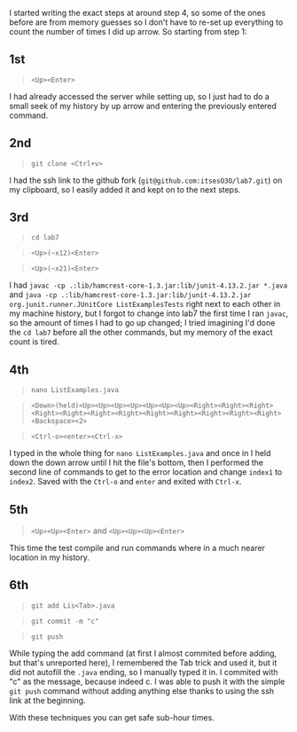 I started writing the exact steps at around step 4, so some of the ones before are from memory guesses so I don't have to re-set up everything to
count the number of times I did up arrow. So starting from step 1:

## 1st
>`<Up><Enter>`

I had already accessed the server while setting up, so I just had to do a small seek of my history by up arrow and entering the previously
entered command.

## 2nd
>`git clone <Ctrl+v>`

I had the ssh link to the github fork (`git@github.com:itsesO3O/lab7.git`) on my clipboard, so I easily added it and kept on to
the next steps.

## 3rd

>`cd lab7`

>`<Up>(~x12)<Enter>`

>`<Up>(~x21)<Enter>`

I had `javac -cp .:lib/hamcrest-core-1.3.jar:lib/junit-4.13.2.jar *.java` and 
`java -cp .:lib/hamcrest-core-1.3.jar:lib/junit-4.13.2.jar org.junit.runner.JUnitCore ListExamplesTests`
right next to each other in my machine history, but I forgot to change into lab7 the first time I ran `javac`, so the amount of times I had to
go up changed; I tried imagining I'd done the `cd lab7` before all the other commands, but my memory of the exact count is tired.

## 4th
>`nano ListExamples.java`

>`<Down>(held)<Up><Up><Up><Up><Up><Up><Up><Right><Right><Right><Right><Right><Right><Right><Right><Right><Right><Right><Right><Backspace><2>`

>`<Ctrl-o><enter><Ctrl-x>`

I typed in the whole thing for `nano ListExamples.java` and once in I held down the down arrow until I hit the file's bottom, then I performed the
second line of commands to get to the error location and change `index1` to `index2`. Saved with the `Ctrl-o` and `enter` and exited with `Ctrl-x`.

## 5th
>`<Up><Up><Enter>` and `<Up><Up><Up><Enter>`

This time the test compile and run commands where in a much nearer location in my history.

## 6th
>`git add Lis<Tab>.java`

>`git commit -m "c"`

>`git push`

While typing the add command (at first I almost commited before adding, but that's unreported here), I remembered the Tab trick and used it, but
it did not autofill the `.java` ending, so I manually typed it in. I commited with "c" as the message, because indeed c. I was able to push it with the simple
`git push` command without adding anything else thanks to using the ssh link at the beginning.

With these techniques you can get safe sub-hour times.
